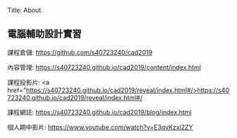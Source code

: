 Title: About

## 電腦輔助設計實習

課程倉儲: <a href="https://github.com/s40723240/cad2019">https://github.com/s40723240/cad2019</a>

內容管理: <a href="https://s40723240.github.io/cad2019/content/index.html">https://s40723240.github.io/cad2019/content/index.html</a>

課程投影片: <a href="https://s40723240.github.io/cad2019/reveal/index.html#/>https://s40723240.github.io/cad2019/reveal/index.html#/</a>

課程網誌: <a href="https://s40723240.github.io/cad2019/blog/index.html">https://s40723240.github.io/cad2019/blog/index.html</a>

個人期中影片: <a href="https://www.youtube.com/watch?v=E3qvKzxi2ZY">https://www.youtube.com/watch?v=E3qvKzxi2ZY</a>










